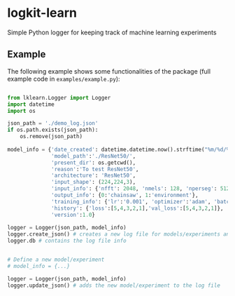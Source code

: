 # logkit-learn
Simple Python logger for keeping track of machine learning experiments

## Example
The following example shows some functionalities of the package (full example code in `examples/example.py`):

```python

from lklearn.Logger import Logger
import datetime
import os

json_path = './demo_log.json'
if os.path.exists(json_path):
    os.remove(json_path)
    
model_info = {'date_created': datetime.datetime.now().strftime("%m/%d/%Y %H:%M:%S"),
              'model_path':'./ResNet50/',
              'present_dir': os.getcwd(),
              'reason':'To test ResNet50',
              'architecture': 'ResNet50',
              'input_shape': (224,224,3),
              'input_info': {'nfft': 2048, 'nmels': 128, 'nperseg': 512, 'noverlap': 384},
              'output_info': {0:'chainsaw', 1:'environment'},
              'training_info': {'lr':'0.001', 'optimizer':'adam', 'batch_size':16},
              'history': {'loss':[5,4,3,2,1],'val_loss':[5,4,3,2,1]},
              'version':1.0}
              
logger = Logger(json_path, model_info)
logger.create_json() # creates a new log file for models/experiments and stores the current model/experiment
logger.db # contains the log file info


# Define a new model/experiment
# model_info = {...}

logger = Logger(json_path, model_info)
logger.update_json() # adds the new model/experiment to the log file

```
